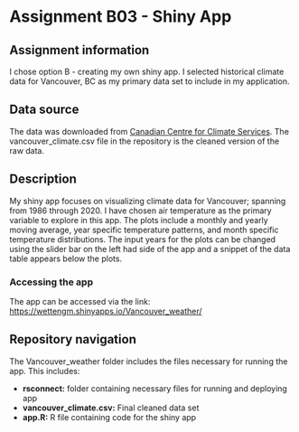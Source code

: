 # Assignment B03 - Shiny App

## Assignment information

I chose option B - creating my own shiny app. I selected historical climate data for Vancouver, BC as my primary data set to include in my application.   

## Data source

The data was downloaded from [Canadian Centre for Climate Services](https://climate-change.canada.ca/climate-data/#/daily-climate-data). The vancouver_climate.csv file in the repository is the cleaned version of the raw data.  

## Description

My shiny app focuses on visualizing climate data for Vancouver; spanning from 1986 through 2020. I have chosen air temperature as the primary variable to explore in this app. The plots include a monthly and yearly moving average, year specific temperature patterns, and month specific temperature distributions. The input years for the plots can be changed using the slider bar on the left had side of the app and a snippet of the data table appears below the plots. 


### Accessing the app

The app can be accessed via the link: https://wettengm.shinyapps.io/Vancouver_weather/


## Repository navigation 

The Vancouver_weather folder includes the files necessary for running the app. This includes:
- **rsconnect\:** folder containing necessary files for running and deploying app
- **vancouver_climate.csv:** Final cleaned data set
- **app.R:** R file containing code for the shiny app

